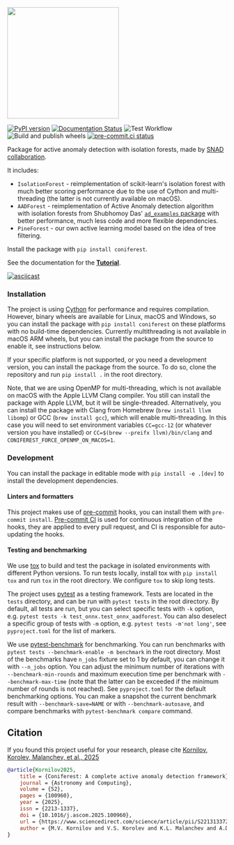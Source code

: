 <img src="./images/CF_logo_green_sign_universal.svg" width=256>

[![PyPI version](https://badge.fury.io/py/coniferest.svg)](https://pypi.org/project/coniferest/)
[![Documentation Status](https://readthedocs.org/projects/coniferest/badge/?version=latest)](https://coniferest.readthedocs.io/en/latest/?badge=latest)
![Test Workflow](https://github.com/snad-space/coniferest/actions/workflows/test.yml/badge.svg)
![Build and publish wheels](https://github.com/snad-space/coniferest/actions/workflows/wheels.yml/badge.svg)
[![pre-commit.ci status](https://results.pre-commit.ci/badge/github/snad-space/coniferest/master.svg)](https://results.pre-commit.ci/latest/github/snad-space/coniferest/master)

Package for active anomaly detection with isolation forests, made by [SNAD collaboration](https://snad.space/).

It includes:
* `IsolationForest` - reimplementation of scikit-learn's isolation forest with much better scoring performance due to the use of Cython and multi-threading (the latter is not currently available on macOS).
* `AADForest` - reimplementation of Active Anomaly detection algorithm with isolation forests from Shubhomoy Das' [`ad_examples` package](https://github.com/shubhomoydas/ad_examples) with better performance, much less code and more flexible dependencies.
* `PineForest` - our own active learning model based on the idea of tree filtering.

Install the package with `pip install coniferest`.

See the documentation for the [**Tutorial**](https://coniferest.readthedocs.io/en/latest/tutorial.html).

[![asciicast](https://asciinema.org/a/686647.svg)](https://asciinema.org/a/686647?autoplay=1)

### Installation

The project is using [Cython](https://cython.org/) for performance and requires compilation.
However, binary wheels are available for Linux, macOS and Windows, so you can install the package with `pip install coniferest` on these platforms with no build-time dependencies.
Currently multithreading is not available in macOS ARM wheels, but you can install the package from the source to enable it, see instructions below.

If your specific platform is not supported, or you need a development version, you can install the package from the source.
To do so, clone the repository and run `pip install .` in the root directory.

Note, that we are using OpenMP for multi-threading, which is not available on macOS with the Apple LLVM Clang compiler.
You still can install the package with Apple LLVM, but it will be single-threaded.
Alternatively, you can install the package with Clang from Homebrew (`brew install llvm libomp`) or GCC (`brew install gcc`), which will enable multi-threading.
In this case you will need to set environment variables `CC=gcc-12` (or whatever version you have installed) or `CC=$(brew --preifx llvm)/bin/clang` and `CONIFEREST_FORCE_OPENMP_ON_MACOS=1`.


### Development

You can install the package in editable mode with `pip install -e .[dev]` to install the development dependencies.

#### Linters and formatters

This project makes use of [pre-commit](https://pre-commit.com/) hooks, you can install them with `pre-commit install`.
[Pre-commit CI](https://results.pre-commit.ci/repo/github/390823585) is used for continuous integration of the hooks, they are applied to every pull request, and CI is responsible for auto-updating the hooks.

#### Testing and benchmarking

We use [tox](https://tox.wiki/en/latest/) to build and test the package in isolated environments with different Python versions.
To run tests locally, install tox with `pip install tox` and run `tox` in the root directory.
We configure `tox` to skip long tests.

The project uses [pytest](https://docs.pytest.org/) as a testing framework.
Tests are located in the `tests` directory, and can be run with `pytest tests` in the root directory.
By default, all tests are run, but you can select specific tests with `-k` option, e.g. `pytest tests -k test_onnx.test_onnx_aadforest`.
You can also deselect a specific group of tests with `-m` option, e.g. `pytest tests -m'not long'`, see `pyproject.toml` for the list of markers.

We use [pytest-benchmark](https://pytest-benchmark.readthedocs.io/) for benchmarking.
You can run benchmarks with `pytest tests --benchmark-enable -m benchmark` in the root directory.
Most of the benchmarks have `n_jobs` fixture set to 1 by default, you can change it with `--n_jobs` option.
You can adjust the minimum number of iterations with `--benchmark-min-rounds` and maximum execution time per benchmark with `--benchmark-max-time` (note that the latter can be exceeded if the minimum number of rounds is not reached).
See `pyproject.toml` for the default benchmarking options.
You can make a snapshot the current benchmark result with `--benchmark-save=NAME` or with `--benchmark-autosave`, and compare benchmarks with `pytest-benchmark compare` command.

## Citation

If you found this project useful for your research, please
cite [Kornilov, Korolev, Malanchev, et al., 2025](https://doi.org/10.1016/j.ascom.2025.100960)

```bibtex
@article{Kornilov2025,
	title = {Coniferest: A complete active anomaly detection framework},
	journal = {Astronomy and Computing},
	volume = {52},
	pages = {100960},
	year = {2025},
	issn = {2213-1337},
	doi = {10.1016/j.ascom.2025.100960},
	url = {https://www.sciencedirect.com/science/article/pii/S2213133725000332},
	author = {M.V. Kornilov and V.S. Korolev and K.L. Malanchev and A.D. Lavrukhina and E. Russeil and T.A. Semenikhin and E. Gangler and E.E.O. Ishida and M.V. Pruzhinskaya and A.A. Volnova and S. Sreejith},
}
```
